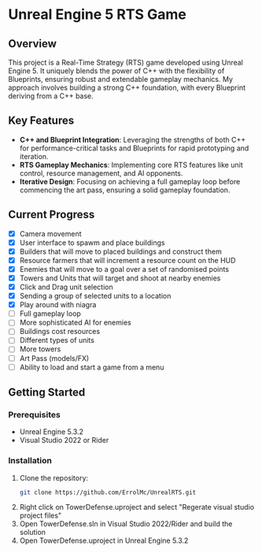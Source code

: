 # Unreal Engine 5 RTS Game

## Overview
This project is a Real-Time Strategy (RTS) game developed using Unreal Engine 5. It uniquely blends the power of C++ with the flexibility of Blueprints, ensuring robust and extendable gameplay mechanics. My approach involves building a strong C++ foundation, with every Blueprint deriving from a C++ base.

## Key Features
- **C++ and Blueprint Integration**: Leveraging the strengths of both C++ for performance-critical tasks and Blueprints for rapid prototyping and iteration.
- **RTS Gameplay Mechanics**: Implementing core RTS features like unit control, resource management, and AI opponents.
- **Iterative Design**: Focusing on achieving a full gameplay loop before commencing the art pass, ensuring a solid gameplay foundation.

## Current Progress
- [x] Camera movement
- [x] User interface to spawm and place buildings
- [x] Builders that will move to placed buildings and construct them
- [x] Resource farmers that will increment a resource count on the HUD
- [x] Enemies that will move to a goal over a set of randomised points
- [x] Towers and Units that will target and shoot at nearby enemies
- [x] Click and Drag unit selection
- [x] Sending a group of selected units to a location
- [x] Play around with niagra
- [ ] Full gameplay loop
- [ ] More sophisticated AI for enemies
- [ ] Buildings cost resources
- [ ] Different types of units
- [ ] More towers
- [ ] Art Pass (models/FX)
- [ ] Ability to load and start a game from a menu

## Getting Started
### Prerequisites
- Unreal Engine 5.3.2
- Visual Studio 2022 or Rider

### Installation
1. Clone the repository:
   ```bash
   git clone https://github.com/ErrolMc/UnrealRTS.git
    ```
2. Right click on TowerDefense.uproject and select "Regerate visual studio project files"
3. Open TowerDefense.sln in Visual Studio 2022/Rider and build the solution
4. Open TowerDefense.uproject in Unreal Engine 5.3.2

